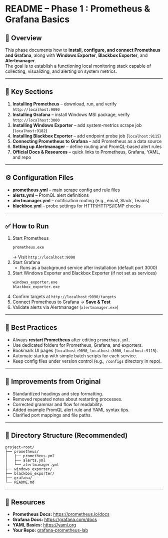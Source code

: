 # README – Phase 1 : Prometheus & Grafana Basics

## 📘 Overview
This phase documents how to **install, configure, and connect Prometheus and Grafana**, along with **Windows Exporter**, **Blackbox Exporter**, and **Alertmanager**.  
The goal is to establish a functioning local monitoring stack capable of collecting, visualizing, and alerting on system metrics.

---

## 🧩 Key Sections
1. **Installing Prometheus** – download, run, and verify `http://localhost:9090`  
2. **Installing Grafana** – install Windows MSI package, verify `http://localhost:3000`  
3. **Installing Windows Exporter** – add system-metrics scrape job (`localhost:9182`)  
4. **Installing Blackbox Exporter** – add endpoint probe job (`localhost:9115`)  
5. **Connecting Prometheus to Grafana** – add Prometheus as a data source  
6. **Setting up Alertmanager** – define routing and PromQL-based alert rules  
7. **Official Docs & Resources** – quick links to Prometheus, Grafana, YAML, and repo

---

## ⚙️ Configuration Files
- **prometheus.yml** – main scrape config and rule files  
- **alerts.yml** – PromQL alert definitions  
- **alertmanager.yml** – notification routing (e.g., email, Slack, Teams)  
- **blackbox.yml** – probe settings for HTTP/HTTPS/ICMP checks  

---

## ✅ How to Run
1. Start Prometheus  
   ```bash
   prometheus.exe
   ```
   → Visit `http://localhost:9090`  
2. Start Grafana  
   - Runs as a background service after installation (default port 3000)  
3. Start Windows Exporter and Blackbox Exporter (if not set as services)  
   ```bash
   windows_exporter.exe
   blackbox_exporter.exe
   ```
4. Confirm targets at `http://localhost:9090/targets`  
5. Connect Prometheus to Grafana → **Save & Test**  
6. Validate alerts via Alertmanager (`alertmanager.exe`)

---

## 🧠 Best Practices
- Always **restart Prometheus** after editing `prometheus.yml`.  
- Use dedicated folders for Prometheus, Grafana, and exporters.  
- Bookmark UI pages (`localhost:9090`, `localhost:3000`, `localhost:9115`).  
- Automate startup with simple batch scripts for each service.  
- Keep config files under version control (e.g., `/configs` directory in repo).

---

## 🧹 Improvements from Original
- Standardized headings and step formatting.  
- Removed repeated notes about restarting processes.  
- Corrected grammar and flow for readability.  
- Added example PromQL alert rule and YAML syntax tips.  
- Clarified port mappings and file paths.  

---

## 📂 Directory Structure (Recommended)
```
project-root/
├── prometheus/
│   ├── prometheus.yml
│   ├── alerts.yml
│   └── alertmanager.yml
├── windows_exporter/
├── blackbox_exporter/
├── grafana/
└── README.md
```

---

## 🔗 Resources
- **Prometheus Docs:** https://prometheus.io/docs  
- **Grafana Docs:** https://grafana.com/docs  
- **YAML Basics:** https://yaml.org  
- **Your Repo:** [grafana-prometheus-lab](#)
